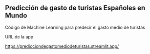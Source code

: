 ## Predicción de gasto de turistas Españoles en Mundo ##

Código de Machine Learning para predecir el gasto medio de turistas

URL de la app

https://predicciondegastomediodeturistas.streamlit.app/